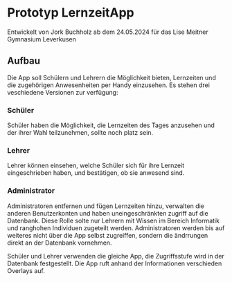 # Prototyp LernzeitApp
Entwickelt von Jork Buchholz ab dem 24.05.2024 für das Lise Meitner Gymnasium Leverkusen
## Aufbau
Die App soll Schülern und Lehrern die Möglichkeit bieten, Lernzeiten und die zugehörigen Anwesenheiten per Handy einzusehen.
Es stehen drei veschiedene Versionen zur verfügung:
### Schüler
Schüler haben die Möglichkeit, die Lernzeiten des Tages anzusehen und der ihrer Wahl teilzunehmen, sollte noch platz sein.
### Lehrer
Lehrer können einsehen, welche Schüler sich für ihre Lernzeit eingeschrieben haben,
und bestätigen, ob sie anwesend sind.
### Administrator
Administratoren entfernen und fügen Lernzeiten hinzu, verwalten die anderen Benutzerkonten und haben uneingeschränkten zugriff auf die Datenbank.
Diese Rolle solte nur Lehrern mit Wissen im Bereich Informatik und ranghohen Individuen zugeteilt werden.
Administratoren werden bis auf weiteres nicht über die App selbst zugreiffen, sondern die ändrrungen direkt an der Datenbank vornehmen.

Schüler und Lehrer verwenden die gleiche App, die Zugriffsstufe wird in der Datenbank festgestellt. Die App ruft anhand der Informationen verschieden Overlays auf.
